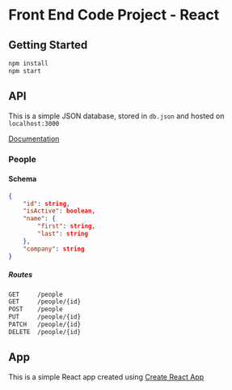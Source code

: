 # Front End Code Project - React

## Getting Started

```bash
npm install
npm start
```

## API

This is a simple JSON database, stored in `db.json` and hosted on `localhost:3000`

[Documentation](https://github.com/typicode/json-server)

### People

#### Schema

```json
{
    "id": string,
    "isActive": boolean,
    "name": {
        "first": string,
        "last": string
    },
    "company": string
}
```

##### Routes

```bash
GET     /people
GET     /people/{id}
POST    /people
PUT     /people/{id}
PATCH   /people/{id}
DELETE  /people/{id}
```

## App

This is a simple React app created using [Create React App](https://github.com/facebook/create-react-app)